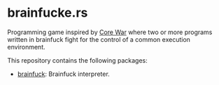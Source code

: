 # brainfucke.rs

Programming game inspired by [Core War] where two or more programs
written in brainfuck fight for the control of a common execution
environment.

This repository contains the following packages:

- [brainfuck]: Brainfuck interpreter.


[Core War]: https://en.wikipedia.org/wiki/Core_War
[brainfuck]: /brainfuck
